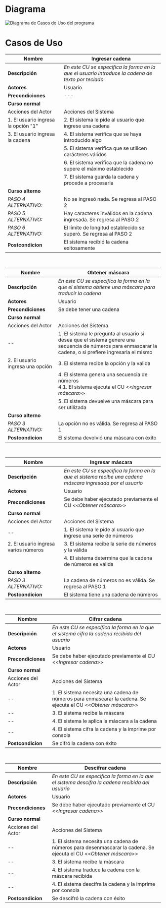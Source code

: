 # Diagrama
![Diagrama de Casos de Uso del programa](./dibujo.png)

# Casos de Uso

| Nombre  | Ingresar cadena |
| ------------- | ------------- |
| **Descripción**  | *En este CU se especifica la forma en la que el usuario introduce la cadena de texto por teclado* |
| **Actores**  | Usuario  |
| **Precondiciones**  | --- |
| **Curso normal** | |
| Acciones del Actor | Acciones del Sistema |
| 1. El usuario ingresa la opción "1" | 2. El sistema le pide al usuario que ingrese una cadena  |
| 3. El usuario ingresa la cadena | 4. El sistema verifica que se haya introducido algo  |
| | 5. El sistema verifica que se utilicen carácteres válidos |
| | 6. El sistema verifica que la cadena no supere el máximo establecido |
| | 7. El sistema guarda la cadena y procede a procesarla |
| **Curso alterno** | |
| *PASO 4 ALTERNATIVO:* | No se ingresó nada. Se regresa al PASO 2 |
| *PASO 5 ALTERNATIVO:* | Hay caracteres inválidos en la cadena ingresada. Se regresa al PASO 2 |
| *PASO 6 ALTERNATIVO:* | El límite de longitud establecido se superó. Se regresa al PASO 2 |
| **Postcondicion** | El sistema recibió la cadena exitosamente |

</br>

| Nombre  | Obtener máscara |
| ------------- | ------------- |
| **Descripción**  | *En este CU se especifica la forma en la que el sistema obtiene una máscara para traducir la cadena* |
| **Actores**  | Usuario  |
| **Precondiciones**  | Se debe tener una cadena |
| **Curso normal** | |
| Acciones del Actor | Acciones del Sistema |
| -- | 1. El sistema le pregunta al usuario si desea que el sistema genere una secuencia de números para enmascarar la cadena, o si prefiere ingresarla el mismo |
| 2. El usuario ingresa una opción | 3. El sistema recibe la opción y la valida  |
| | 4. El sistema genera una secuencia de números <br/> 4.1. El sistema ejecuta el CU <<*Ingresar máscara*>> |
| | 5. El sistema devuelve una máscara para ser utilizada |
| **Curso alterno** | |
| *PASO 3 ALTERNATIVO:* | La opción no es válida. Se regresa al PASO 1 |
| **Postcondicion** | El sistema devolvió una máscara con éxito |

</br>

| Nombre  | Ingresar máscara |
| ------------- | ------------- |
| **Descripción**  | *En este CU se especifica la forma en la que el sistema recibe una cadena máscara ingresada por el usuario* |
| **Actores**  | Usuario  |
| **Precondiciones**  | Se debe haber ejecutado previamente el CU <<*Obtener máscara*>> |
| **Curso normal** | |
| Acciones del Actor | Acciones del Sistema |
| -- | 1. El sistema le pide al usuario que ingrese una serie de números |
| 2. El usuario ingresa varios números | 3. El sistema recibe la serie de números y la válida |
| | 4. El sistema determina que la cadena de números es válida |
| **Curso alterno** | |
| *PASO 3 ALTERNATIVO:* | La cadena de números no es válida. Se regresa al PASO 1 |
| **Postcondicion** | El sistema tiene una cadena de números |

</br>

| Nombre  | Cifrar cadena |
| ------------- | ------------- |
| **Descripción**  | *En este CU se especifica la forma en la que el sistema cifra la cadena recibida del usuario* |
| **Actores**  | Usuario  |
| **Precondiciones**  | Se debe haber ejecutado previamente el CU <<*Ingresar cadena*>> |
| **Curso normal** | |
| Acciones del Actor | Acciones del Sistema |
| -- | 1. El sistema necesita una cadena de números para enmascarar la cadena. Se ejecuta el CU <<*Obtener máscara*>> |
| -- | 3. El sistema recibe la máscara |
| -- | 4. El sistema le aplica la máscara a la cadena |
| -- | 4. El sistema cifra la cadena y la imprime por consola |
| **Postcondicion** | Se cifró la cadena con éxito |

</br>

| Nombre  | Descifrar cadena |
| ------------- | ------------- |
| **Descripción**  | *En este CU se especifica la forma en la que el sistema descifra la cadena recibida del usuario* |
| **Actores**  | Usuario  |
| **Precondiciones**  | Se debe haber ejecutado previamente el CU <<*Ingresar cadena*>> |
| **Curso normal** | |
| Acciones del Actor | Acciones del Sistema |
| -- | 1. El sistema necesita una cadena de números para desenmascarar la cadena. Se ejecuta el CU <<*Obtener máscara*>> |
| -- | 3. El sistema recibe la máscara |
| -- | 4. El sistema traduce la cadena con la máscara recibida |
| -- | 4. El sistema descifra la cadena y la imprime por consola |
| **Postcondicion** | Se descifró la cadena con éxito |
